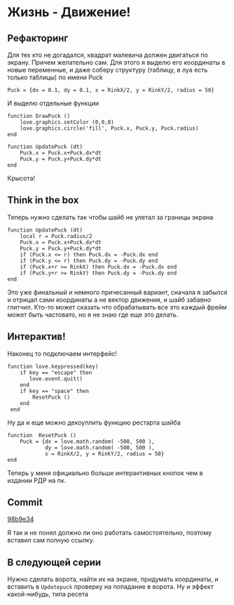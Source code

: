 # Жизнь - Движение!
## Рефакторинг
Для тех кто не догадался, квадрат малевича должен двигаться по экрану. Причем желательно сам. Для этого я выделю его координаты в новые переменные, и даже соберу структуру (таблицу, в луа есть только таблицы) по имени Puck

```
Puck = {dx = 0.1, dy = 0.1, x = RinkX/2, y = RinkY/2, radius = 50}
```

И выделю отдельные функции 
```
function DrawPuck ()
    love.graphics.setColor (0,0,0)
    love.graphics.circle('fill', Puck.x, Puck.y, Puck.radius)
end

function UpdatePuck (dt)
    Puck.x = Puck.x+Puck.dx*dt
    Puck.y = Puck.y+Puck.dy*dt
end
```

Крысота!

## Think in the box

Теперь нужно сделать так чтобы шайб не улетал за границы экрана
```
function UpdatePuck (dt)
    local r = Puck.radius/2
    Puck.x = Puck.x+Puck.dx*dt
    Puck.y = Puck.y+Puck.dy*dt
    if (Puck.x <= r) then Puck.dx = -Puck.dx end
    if (Puck.y <= r) then Puck.dy = -Puck.dy end
    if (Puck.x+r >= RinkX) then Puck.dx = -Puck.dx end
    if (Puck.y+r >= RinkY) then Puck.dy = -Puck.dy end
end
```
Это уже финальный и немного причесанный вариант, сначала я забылся и отрицал сами координаты а не вектор движения, и шайб забавно глитчил.
 Кто-то может сказать что обрабатывать все это каждый фрейм может быть частовато, но я не знаю где еще это делать.

## Интерактив!
Наконец то подключаем интерфейс! 
```--input
function love.keypressed(key)
    if key == "escape" then
       love.event.quit()
    end
    if key == "space" then
        ResetPuck ()
    end
 end
```
Ну да и еще можно декоуплить функцию рестарта шайба
```
function  ResetPuck ()
    Puck = {dx = love.math.random( -500, 500 ), 
            dy = love.math.random( -500, 500 ), 
            x = RinkX/2, y = RinkY/2, radius = 50}
end
```
Теперь у меня официально больше интерактивных кнопок чем в издании РДР на пк. 

## Commit
[98b9e34](https://github.com/Schmel924/redesigned-guacamole/commit/98b9e34fea502fb264403fdb77e1699c70b9b5f8)

Я так и не понял должно ли оно работать самостоятельно, поэтому вставил сам полную ссылку.

## В следующей серии
Нужно сделать ворота, найти их на экране, придумать координаты, и вставить в `Updatepuck` проверку на попадание в ворота. Ну и эффект какой-нибудь, типа ресета

